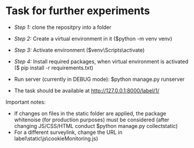 # Task for further experiments

- *Step 1:* clone the repositpry into a folder

- *Step 2:* Create a virtual environment in it ($python -m venv venv)

- *Step 3:* Activate environment ($venv\Scripts\activate)

- *Step 4:* Install required packages, when virtual environment is activated ($ pip install -r requirements.txt) 

- Run server (currently in DEBUG mode): $python manage.py runserver
- The task should be available at http://127.0.0.1:8000/label/1/

Important notes:

- If changes on files in the static folder are applied, the package whitenoise (for production purposes) must be considered (after changing JS/CSS/HTML conduct $python manage.py collectstatic)
- For a different surveylink, change the URL in label\static\js\cookieMonitoring.js) 

